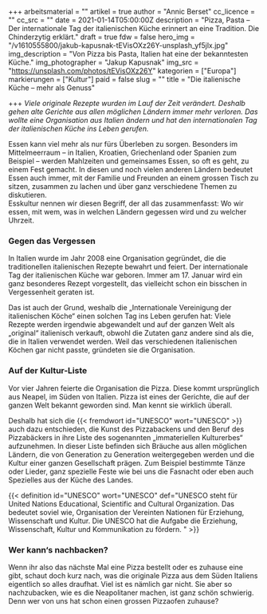 +++
arbeitsmaterial = ""
artikel = true
author = "Annic Berset"
cc_licence = ""
cc_src = ""
date = 2021-01-14T05:00:00Z
description = "Pizza, Pasta – Der internationale Tag der italienischen Küche erinnert an eine Tradition. Die Chinderzytig erklärt."
draft = true
fdw = false
hero_img = "/v1610555800/jakub-kapusnak-tEVisOXz26Y-unsplash_yf5jlx.jpg"
img_description = "Von Pizza bis Pasta, Italien hat eine der bekanntesten Küche."
img_photographer = "Jakup Kapusnak"
img_src = "https://unsplash.com/photos/tEVisOXz26Y"
kategorien = ["Europa"]
markierungen = ["Kultur"]
paid = false
slug = ""
title = "Die italienische Küche – mehr als Genuss"

+++
_Viele originale Rezepte wurden im Lauf der Zeit verändert. Deshalb gehen alte Gerichte aus allen möglichen Ländern immer mehr verloren. Das wollte eine Organisation aus Italien ändern und hat den internationalen Tag der italienischen Küche ins Leben gerufen._

Essen kann viel mehr als nur fürs Überleben zu sorgen. Besonders im Mittelmeerraum – in Italien, Kroatien, Griechenland oder Spanien zum Beispiel – werden Mahlzeiten und gemeinsames Essen, so oft es geht, zu einem Fest gemacht. In diesen und noch vielen anderen Ländern bedeutet Essen auch immer, mit der Familie und Freunden an einem grossen Tisch zu sitzen, zusammen zu lachen und über ganz verschiedene Themen zu diskutieren.  
Esskultur nennen wir diesen Begriff, der all das zusammenfasst: Wo wir essen, mit wem, was in welchen Ländern gegessen wird und zu welcher Uhrzeit.

### Gegen das Vergessen

In Italien wurde im Jahr 2008 eine Organisation gegründet, die die traditionellen italienischen Rezepte bewahrt und feiert. Der internationale Tag der italienischen Küche war geboren. Immer am 17. Januar wird ein ganz besonderes Rezept vorgestellt, das vielleicht schon ein bisschen in Vergessenheit geraten ist.

Das ist auch der Grund, weshalb die „Internationale Vereinigung der italienischen Köche“ einen solchen Tag ins Leben gerufen hat: Viele Rezepte werden irgendwie abgewandelt und auf der ganzen Welt als „original“ italienisch verkauft, obwohl die Zutaten ganz andere sind als die, die in Italien verwendet werden. Weil das verschiedenen italienischen Köchen gar nicht passte, gründeten sie die Organisation.

### Auf der Kultur-Liste

Vor vier Jahren feierte die Organisation die Pizza. Diese kommt ursprünglich aus Neapel, im Süden von Italien. Pizza ist eines der Gerichte, die auf der ganzen Welt bekannt geworden sind. Man kennt sie wirklich überall.

Deshalb hat sich die {{< fremdwort id="UNESCO" wort="UNESCO" >}} auch dazu entschieden, die Kunst des Pizzabackens und den Beruf des Pizzabäckers in ihre Liste des sogenannten „immateriellen Kulturerbes“ aufzunehmen. In dieser Liste befinden sich Bräuche aus allen möglichen Ländern, die von Generation zu Generation weitergegeben werden und die Kultur einer ganzen Gesellschaft prägen. Zum Beispiel bestimmte Tänze oder Lieder, ganz spezielle Feste wie bei uns die Fasnacht oder eben auch Spezielles aus der Küche des Landes.

{{< definition id="UNESCO" wort="UNESCO" def="UNESCO steht für United Nations Educational, Scientific and Cultural Organization. Das bedeutet soviel wie, Organisation der Vereinten Nationen für Erziehung, Wissenschaft und Kultur. Die UNESCO hat die Aufgabe die Erziehung, Wissenschaft, Kultur und Kommunikation zu fördern. " >}}

### Wer kann‘s nachbacken?

Wenn ihr also das nächste Mal eine Pizza bestellt oder es zuhause eine gibt, schaut doch kurz nach, was die originale Pizza aus dem Süden Italiens eigentlich so alles draufhat. Viel ist es nämlich gar nicht. Sie aber so nachzubacken, wie es die Neapolitaner machen, ist ganz schön schwierig. Denn wer von uns hat schon einen grossen Pizzaofen zuhause?